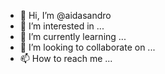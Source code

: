 - 👋 Hi, I’m @aidasandro
- 👀 I’m interested in ...
- 🌱 I’m currently learning ...
- 💞️ I’m looking to collaborate on ...
- 📫 How to reach me ...

<!---
aidasandro/aidasandro is a ✨ special ✨ repository because its `README.md` (this file) appears on your GitHub profile.
You can click the Preview link to take a look at your changes.
--->
